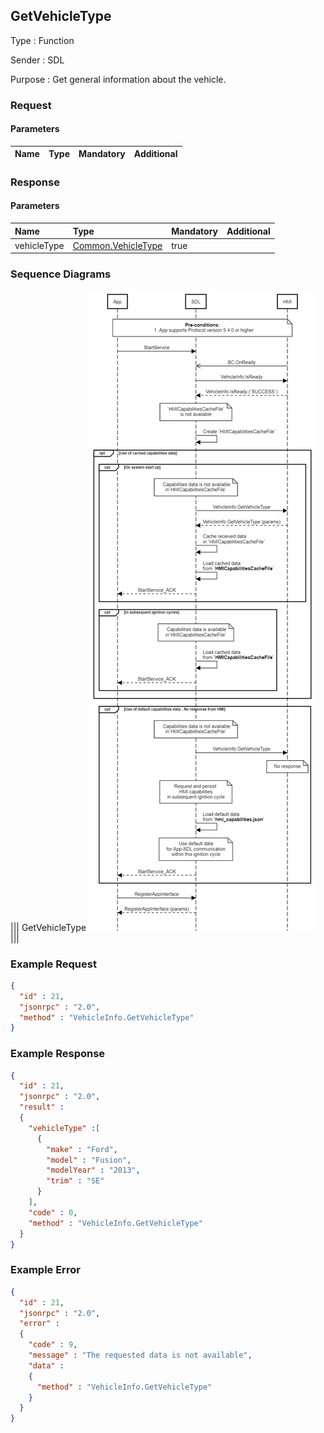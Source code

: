 ## GetVehicleType

Type
: Function

Sender
: SDL

Purpose
: Get general information about the vehicle.

### Request

#### Parameters

|Name|Type|Mandatory|Additional|
|:---|:---|:--------|:---------|

### Response

#### Parameters

|Name|Type|Mandatory|Additional|
|:---|:---|:--------|:---------|
|vehicleType|[Common.VehicleType](../../common/structs/#vehicletype)|true||

### Sequence Diagrams
|||
GetVehicleType
![GetVehicleType](./assets/GetVehicleType.png)
|||

### Example Request

```json
{
  "id" : 21,
  "jsonrpc" : "2.0",
  "method" : "VehicleInfo.GetVehicleType"
}
```
### Example Response

```json
{
  "id" : 21,
  "jsonrpc" : "2.0",
  "result" :
  {
    "vehicleType" :[
      {
        "make" : "Ford",
        "model" : "Fusion",
        "modelYear" : "2013",
        "trim" : "SE"
      }
    ],
    "code" : 0,
    "method" : "VehicleInfo.GetVehicleType"
  }
}
```

### Example Error

```json
{
  "id" : 21,
  "jsonrpc" : "2.0",
  "error" :
  {
    "code" : 9,
    "message" : "The requested data is not available",
    "data" :
    {
      "method" : "VehicleInfo.GetVehicleType"
    }
  }
}
```
